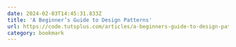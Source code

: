 ```yaml
---
date: 2024-02-03T14:45:31.833Z
title: 'A Beginner’s Guide to Design Patterns'
url: https://code.tutsplus.com/articles/a-beginners-guide-to-design-patterns--net-12752
category: bookmark
---
```

